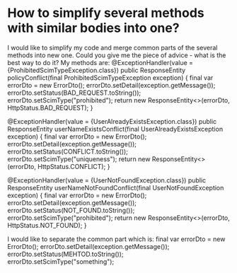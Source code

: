 
# How to simplify several methods with similar bodies into one?

I would like to simplify my code and merge common parts of the several methods into new one. Could you give me the piece of advice - what is the best way to do it?
My methods are:
@ExceptionHandler(value = {ProhibitedScimTypeException.class})
public ResponseEntity<ErrorDto> policyConflict(final ProhibitedScimTypeException exception) {
    final var errorDto = new ErrorDto();
    errorDto.setDetail(exception.getMessage());
    errorDto.setStatus(BAD_REQUEST.toString());
    errorDto.setScimType("prohibited");
    return new ResponseEntity<>(errorDto, HttpStatus.BAD_REQUEST);
}

@ExceptionHandler(value = {UserAlreadyExistsException.class})
public ResponseEntity<ErrorDto> userNameExistsConflict(final UserAlreadyExistsException exception) {
    final var errorDto = new ErrorDto();
    errorDto.setDetail(exception.getMessage());
    errorDto.setStatus(CONFLICT.toString());
    errorDto.setScimType("uniqueness");
    return new ResponseEntity<>(errorDto, HttpStatus.CONFLICT);
}

@ExceptionHandler(value = {UserNotFoundException.class})
public ResponseEntity<ErrorDto> userNameNotFoundConflict(final UserNotFoundException exception) {
    final var errorDto = new ErrorDto();
    errorDto.setDetail(exception.getMessage());
    errorDto.setStatus(NOT_FOUND.toString());
    errorDto.setScimType("prohibited");
    return new ResponseEntity<>(errorDto, HttpStatus.NOT_FOUND);
}

I would like to separate the common part which is:
final var errorDto = new ErrorDto();
errorDto.setDetail(exception.getMessage());
errorDto.setStatus(MEHTOD.toString());
errorDto.setScimType("something");


        
